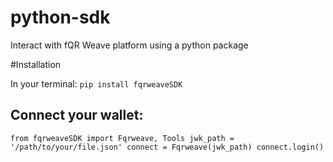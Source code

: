 # python-sdk

Interact with fQR Weave platform using a python package

#Installation

In your terminal:
`pip install fqrweaveSDK`
<h2>Connect your wallet:</h2>

`from fqrweaveSDK import Fqrweave, Tools
jwk_path = '/path/to/your/file.json'
connect = Fqrweave(jwk_path)
connect.login()`
